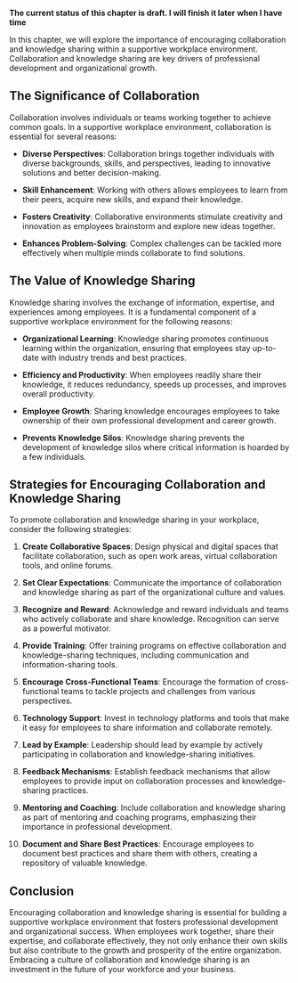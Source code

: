 **The current status of this chapter is draft. I will finish it later when I have time**

In this chapter, we will explore the importance of encouraging collaboration and knowledge sharing within a supportive workplace environment. Collaboration and knowledge sharing are key drivers of professional development and organizational growth.

The Significance of Collaboration
---------------------------------

Collaboration involves individuals or teams working together to achieve common goals. In a supportive workplace environment, collaboration is essential for several reasons:

* **Diverse Perspectives**: Collaboration brings together individuals with diverse backgrounds, skills, and perspectives, leading to innovative solutions and better decision-making.

* **Skill Enhancement**: Working with others allows employees to learn from their peers, acquire new skills, and expand their knowledge.

* **Fosters Creativity**: Collaborative environments stimulate creativity and innovation as employees brainstorm and explore new ideas together.

* **Enhances Problem-Solving**: Complex challenges can be tackled more effectively when multiple minds collaborate to find solutions.

The Value of Knowledge Sharing
------------------------------

Knowledge sharing involves the exchange of information, expertise, and experiences among employees. It is a fundamental component of a supportive workplace environment for the following reasons:

* **Organizational Learning**: Knowledge sharing promotes continuous learning within the organization, ensuring that employees stay up-to-date with industry trends and best practices.

* **Efficiency and Productivity**: When employees readily share their knowledge, it reduces redundancy, speeds up processes, and improves overall productivity.

* **Employee Growth**: Sharing knowledge encourages employees to take ownership of their own professional development and career growth.

* **Prevents Knowledge Silos**: Knowledge sharing prevents the development of knowledge silos where critical information is hoarded by a few individuals.

Strategies for Encouraging Collaboration and Knowledge Sharing
--------------------------------------------------------------

To promote collaboration and knowledge sharing in your workplace, consider the following strategies:

1. **Create Collaborative Spaces**: Design physical and digital spaces that facilitate collaboration, such as open work areas, virtual collaboration tools, and online forums.

2. **Set Clear Expectations**: Communicate the importance of collaboration and knowledge sharing as part of the organizational culture and values.

3. **Recognize and Reward**: Acknowledge and reward individuals and teams who actively collaborate and share knowledge. Recognition can serve as a powerful motivator.

4. **Provide Training**: Offer training programs on effective collaboration and knowledge-sharing techniques, including communication and information-sharing tools.

5. **Encourage Cross-Functional Teams**: Encourage the formation of cross-functional teams to tackle projects and challenges from various perspectives.

6. **Technology Support**: Invest in technology platforms and tools that make it easy for employees to share information and collaborate remotely.

7. **Lead by Example**: Leadership should lead by example by actively participating in collaboration and knowledge-sharing initiatives.

8. **Feedback Mechanisms**: Establish feedback mechanisms that allow employees to provide input on collaboration processes and knowledge-sharing practices.

9. **Mentoring and Coaching**: Include collaboration and knowledge sharing as part of mentoring and coaching programs, emphasizing their importance in professional development.

10. **Document and Share Best Practices**: Encourage employees to document best practices and share them with others, creating a repository of valuable knowledge.

Conclusion
----------

Encouraging collaboration and knowledge sharing is essential for building a supportive workplace environment that fosters professional development and organizational success. When employees work together, share their expertise, and collaborate effectively, they not only enhance their own skills but also contribute to the growth and prosperity of the entire organization. Embracing a culture of collaboration and knowledge sharing is an investment in the future of your workforce and your business.
